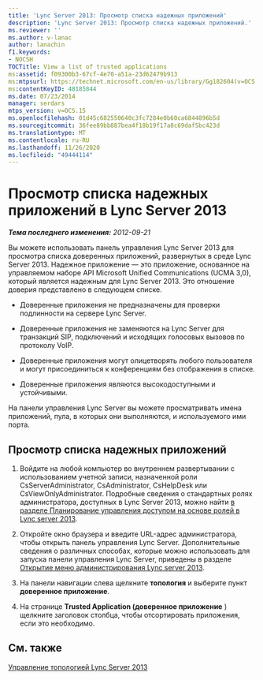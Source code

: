 ```yaml
---
title: 'Lync Server 2013: Просмотр списка надежных приложений'
description: 'Lync Server 2013: Просмотр списка надежных приложений.'
ms.reviewer: ''
ms.author: v-lanac
author: lanachin
f1.keywords:
- NOCSH
TOCTitle: View a list of trusted applications
ms:assetid: f09300b3-67cf-4e70-a51a-23d62479b913
ms:mtpsurl: https://technet.microsoft.com/en-us/library/Gg182604(v=OCS.15)
ms:contentKeyID: 48185844
ms.date: 07/23/2014
manager: serdars
mtps_version: v=OCS.15
ms.openlocfilehash: 01d45c682550640c3fc7284e0b60ca6844896b5d
ms.sourcegitcommit: 36fee89bb887bea4f18b19f17a8c69daf5bc423d
ms.translationtype: MT
ms.contentlocale: ru-RU
ms.lasthandoff: 11/26/2020
ms.locfileid: "49444114"
---
```

# <a name="view-a-list-of-trusted-applications-in-lync-server-2013"></a>Просмотр списка надежных приложений в Lync Server 2013

<div data-xmlns="http://www.w3.org/1999/xhtml">

<div class="topic" data-xmlns="http://www.w3.org/1999/xhtml" data-msxsl="urn:schemas-microsoft-com:xslt" data-cs="https://msdn.microsoft.com/">

<div data-asp="https://msdn2.microsoft.com/asp">



</div>

<div id="mainSection">

<div id="mainBody">

<span> </span>

_**Тема последнего изменения:** 2012-09-21_

Вы можете использовать панель управления Lync Server 2013 для просмотра списка доверенных приложений, развернутых в среде Lync Server 2013. Надежное приложение — это приложение, основанное на управляемом наборе API Microsoft Unified Communications (UCMA 3,0), который является надежным для Lync Server 2013. Это отношение доверия представлено в следующем списке.

  - Доверенные приложения не предназначены для проверки подлинности на сервере Lync Server.

  - Доверенные приложения не заменяются на Lync Server для транзакций SIP, подключений и исходящих голосовых вызовов по протоколу VoIP.

  - Доверенные приложения могут олицетворять любого пользователя и могут присоединиться к конференциям без отображения в списке.

  - Доверенные приложения являются высокодоступными и устойчивыми.

На панели управления Lync Server вы можете просматривать имена приложений, пула, в которых они выполняются, и используемого ими порта.

<div>

## <a name="to-view-a-list-of-trusted-applications"></a>Просмотр списка надежных приложений

1.  Войдите на любой компьютер во внутреннем развертывании с использованием учетной записи, назначенной роли CsServerAdministrator, CsAdministrator, CsHelpDesk или CsViewOnlyAdministrator. Подробные сведения о стандартных ролях администратора, доступных в Lync Server 2013, можно найти [в разделе Планирование управления доступом на основе ролей в Lync server 2013](lync-server-2013-planning-for-role-based-access-control.md).

2.  Откройте окно браузера и введите URL-адрес администратора, чтобы открыть панель управления Lync Server. Дополнительные сведения о различных способах, которые можно использовать для запуска панели управления Lync Server, приведены в разделе [Открытие меню администрирования Lync server 2013](lync-server-2013-open-lync-server-administrative-tools.md).

3.  На панели навигации слева щелкните **топология** и выберите пункт **доверенное приложение**.

4.  На странице **Trusted Application (доверенное приложение** ) щелкните заголовок столбца, чтобы отсортировать приложения, если это необходимо.

</div>

<div>

## <a name="see-also"></a>См. также


[Управление топологией Lync Server 2013](lync-server-2013-managing-the-lync-server-topology.md)  
  

</div>

</div>

<span> </span>

</div>

</div>

</div>

